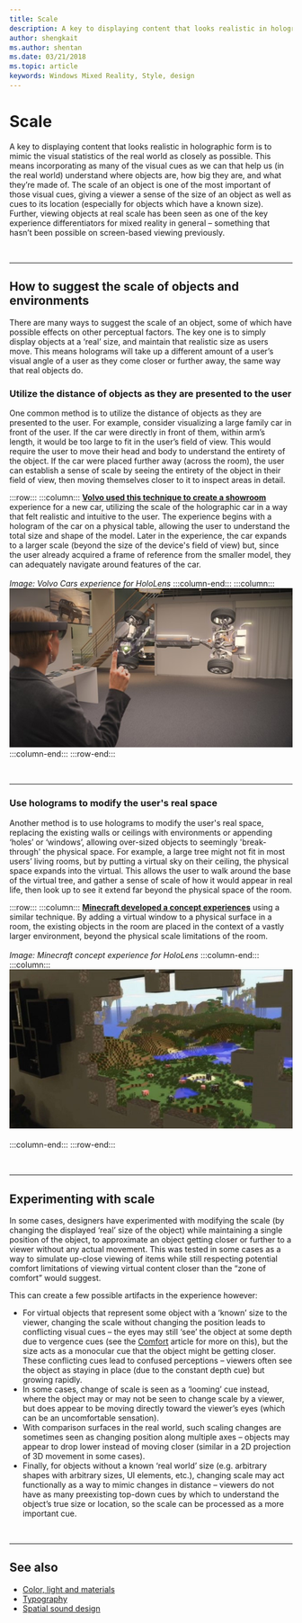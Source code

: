 ```yaml
---
title: Scale
description: A key to displaying content that looks realistic in holographic form is to mimic the visual statistics of the real world as closely as possible.
author: shengkait
ms.author: shentan
ms.date: 03/21/2018
ms.topic: article
keywords: Windows Mixed Reality, Style, design
---
```




# Scale

A key to displaying content that looks realistic in holographic form is to mimic the visual statistics of the real world as closely as possible. This means incorporating as many of the visual cues as we can that help us (in the real world) understand where objects are, how big they are, and what they’re made of. The scale of an object is one of the most important of those visual cues, giving a viewer a sense of the size of an object as well as cues to its location (especially for objects which have a known size). Further, viewing objects at real scale has been seen as one of the key experience differentiators for mixed reality in general – something that hasn’t been possible on screen-based viewing previously.

<br>

---

## How to suggest the scale of objects and environments

There are many ways to suggest the scale of an object, some of which have possible effects on other perceptual factors. The key one is to simply display objects at a ‘real’ size, and maintain that realistic size as users move. This means holograms will take up a different amount of a user’s visual angle of a user as they come closer or further away, the same way that real objects do.

### Utilize the distance of objects as they are presented to the user

One common method is to utilize the distance of objects as they are presented to the user. For example, consider visualizing a large family car in front of the user. If the car were directly in front of them, within arm’s length, it would be too large to fit in the user’s field of view. This would require the user to move their head and body to understand the entirety of the object. If the car were placed further away (across the room), the user can establish a sense of scale by seeing the entirety of the object in their field of view, then moving themselves closer to it to inspect areas in detail.

:::row:::
    :::column:::
        **[Volvo used this technique to create a showroom](https://www.youtube.com/watch?v=DilzwF90vec)** experience for a new car, utilizing the scale of the holographic car in a way that felt realistic and intuitive to the user. The experience begins with a hologram of the car on a physical table, allowing the user to understand the total size and shape of the model. Later in the experience, the car expands to a larger scale (beyond the size of the device's field of view) but, since the user already acquired a frame of reference from the smaller model, they can adequately navigate around features of the car.<br>
        <br>
        *Image: Volvo Cars experience for HoloLens*
    :::column-end:::
        :::column:::
       ![Volvo Cars experience for HoloLens](images/volvo-cars-microsoft-hololens-experience01-640px.jpg)<br>
    :::column-end:::
:::row-end:::


<br>

---

### Use holograms to modify the user's real space

Another method is to use holograms to modify the user's real space, replacing the existing walls or ceilings with environments or appending ‘holes’ or ‘windows’, allowing over-sized objects to seemingly 'break-through' the physical space. For example, a large tree might not fit in most users’ living rooms, but by putting a virtual sky on their ceiling, the physical space expands into the virtual. This allows the user to walk around the base of the virtual tree, and gather a sense of scale of how it would appear in real life, then look up to see it extend far beyond the physical space of the room.

:::row:::
    :::column:::
        **[Minecraft developed a concept experiences](https://minecraft.net/)** using a similar technique. By adding a virtual window to a physical surface in a room, the existing objects in the room are placed in the context of a vastly larger environment, beyond the physical scale limitations of the room.<br>
        <br>
        *Image: Minecraft concept experience for HoloLens*
    :::column-end:::
        :::column:::
       ![Minecraft concept experience for HoloLens](images/800px-minecraftwindow-640px.jpg)<br><br>
    :::column-end:::
:::row-end:::


<br>

---


## Experimenting with scale

In some cases, designers have experimented with modifying the scale (by changing the displayed ‘real’ size of the object) while maintaining a single position of the object, to approximate an object getting closer or further to a viewer without any actual movement. This was tested in some cases as a way to simulate up-close viewing of items while still respecting potential comfort limitations of viewing virtual content closer than the “zone of comfort” would suggest.

This can create a few possible artifacts in the experience however:
* For virtual objects that represent some object with a ‘known’ size to the viewer, changing the scale without changing the position leads to conflicting visual cues – the eyes may still ‘see’ the object at some depth due to vergence cues (see the [Comfort](comfort.md) article for more on this), but the size acts as a monocular cue that the object might be getting closer. These conflicting cues lead to confused perceptions – viewers often see the object as staying in place (due to the constant depth cue) but growing rapidly.
* In some cases, change of scale is seen as a ‘looming’ cue instead, where the object may or may not be seen to change scale by a viewer, but does appear to be moving directly toward the viewer’s eyes (which can be an uncomfortable sensation).
* With comparison surfaces in the real world, such scaling changes are sometimes seen as changing position along multiple axes – objects may appear to drop lower instead of moving closer (similar in a 2D projection of 3D movement in some cases).
* Finally, for objects without a known ‘real world’ size (e.g. arbitrary shapes with arbitrary sizes, UI elements, etc.), changing scale may act functionally as a way to mimic changes in distance – viewers do not have as many preexisting top-down cues by which to understand the object’s true size or location, so the scale can be processed as a more important cue.

<br>

---

## See also
* [Color, light and materials](color,-light-and-materials.md)
* [Typography](typography.md)
* [Spatial sound design](spatial-sound-design.md)
